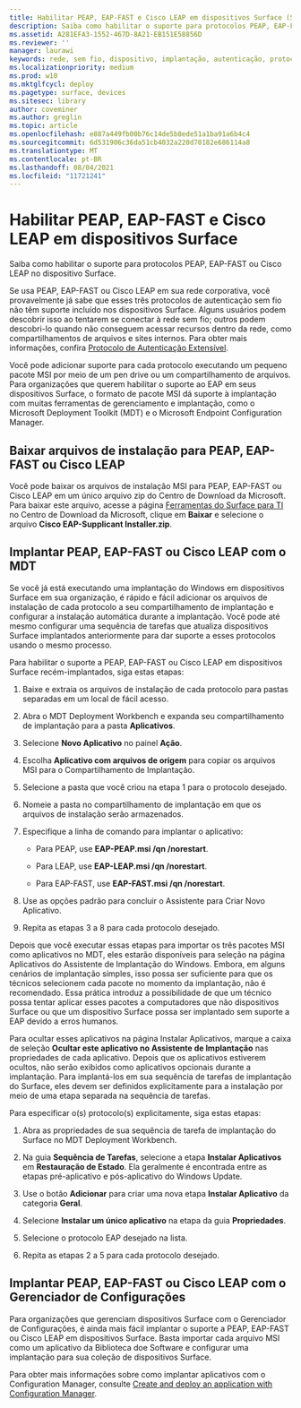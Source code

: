 ```yaml
---
title: Habilitar PEAP, EAP-FAST e Cisco LEAP em dispositivos Surface (Surface)
description: Saiba como habilitar o suporte para protocolos PEAP, EAP-FAST ou Cisco LEAP no dispositivo Surface.
ms.assetid: A281EFA3-1552-467D-8A21-EB151E58856D
ms.reviewer: ''
manager: laurawi
keywords: rede, sem fio, dispositivo, implantação, autenticação, protocolo
ms.localizationpriority: medium
ms.prod: w10
ms.mktglfcycl: deploy
ms.pagetype: surface, devices
ms.sitesec: library
author: coveminer
ms.author: greglin
ms.topic: article
ms.openlocfilehash: e887a449fb00b76c14de5b8ede51a1ba91a6b4c4
ms.sourcegitcommit: 6d531906c36da51cb4032a220d70182e686114a8
ms.translationtype: MT
ms.contentlocale: pt-BR
ms.lasthandoff: 08/04/2021
ms.locfileid: "11721241"
---
```

# <a name="enable-peap-eap-fast-and-cisco-leap-on-surface-devices"></a>Habilitar PEAP, EAP-FAST e Cisco LEAP em dispositivos Surface

Saiba como habilitar o suporte para protocolos PEAP, EAP-FAST ou Cisco LEAP no dispositivo Surface.

Se usa PEAP, EAP-FAST ou Cisco LEAP em sua rede corporativa, você provavelmente já sabe que esses três protocolos de autenticação sem fio não têm suporte incluído nos dispositivos Surface. Alguns usuários podem descobrir isso ao tentarem se conectar à rede sem fio; outros podem descobri-lo quando não conseguem acessar recursos dentro da rede, como compartilhamentos de arquivos e sites internos. Para obter mais informações, confira [Protocolo de Autenticação Extensível](/windows-server/networking/technologies/extensible-authentication-protocol/network-access).

Você pode adicionar suporte para cada protocolo executando um pequeno pacote MSI por meio de um pen drive ou um compartilhamento de arquivos. Para organizações que querem habilitar o suporte ao EAP em seus dispositivos Surface, o formato de pacote MSI dá suporte à implantação com muitas ferramentas de gerenciamento e implantação, como o Microsoft Deployment Toolkit (MDT) e o Microsoft Endpoint Configuration Manager.

## <a name="download-peap-eap-fast-or-cisco-leap-installation-files"></a><a href="" id="download-peap--eap-fast--or-cisco-leap-installation-files--"></a>Baixar arquivos de instalação para PEAP, EAP-FAST ou Cisco LEAP

Você pode baixar os arquivos de instalação MSI para PEAP, EAP-FAST ou Cisco LEAP em um único arquivo zip do Centro de Download da Microsoft. Para baixar este arquivo, acesse a página [Ferramentas do Surface para TI](https://www.microsoft.com/download/details.aspx?id=46703) no Centro de Download da Microsoft, clique em **Baixar** e selecione o arquivo **Cisco EAP-Supplicant Installer.zip**.

## <a name="deploy-peap-eap-fast-or-cisco-leap-with-mdt"></a>Implantar PEAP, EAP-FAST ou Cisco LEAP com o MDT

Se você já está executando uma implantação do Windows em dispositivos Surface em sua organização, é rápido e fácil adicionar os arquivos de instalação de cada protocolo a seu compartilhamento de implantação e configurar a instalação automática durante a implantação. Você pode até mesmo configurar uma sequência de tarefas que atualiza dispositivos Surface implantados anteriormente para dar suporte a esses protocolos usando o mesmo processo.

Para habilitar o suporte a PEAP, EAP-FAST ou Cisco LEAP em dispositivos Surface recém-implantados, siga estas etapas:

1. Baixe e extraia os arquivos de instalação de cada protocolo para pastas separadas em um local de fácil acesso.

2. Abra o MDT Deployment Workbench e expanda seu compartilhamento de implantação para a pasta **Aplicativos**.

3. Selecione **Novo Aplicativo** no painel **Ação**.

4. Escolha **Aplicativo com arquivos de origem** para copiar os arquivos MSI para o Compartilhamento de Implantação.

5. Selecione a pasta que você criou na etapa 1 para o protocolo desejado.

6. Nomeie a pasta no compartilhamento de implantação em que os arquivos de instalação serão armazenados.

7. Especifique a linha de comando para implantar o aplicativo:

    - Para PEAP, use **EAP-PEAP.msi /qn /norestart**.

    - Para LEAP, use **EAP-LEAP.msi /qn /norestart**.

    - Para EAP-FAST, use **EAP-FAST.msi /qn /norestart**.

8. Use as opções padrão para concluir o Assistente para Criar Novo Aplicativo.

9. Repita as etapas 3 a 8 para cada protocolo desejado.

Depois que você executar essas etapas para importar os três pacotes MSI como aplicativos no MDT, eles estarão disponíveis para seleção na página Aplicativos do Assistente de Implantação do Windows. Embora, em alguns cenários de implantação simples, isso possa ser suficiente para que os técnicos selecionem cada pacote no momento da implantação, não é recomendado. Essa prática introduz a possibilidade de que um técnico possa tentar aplicar esses pacotes a computadores que não dispositivos Surface ou que um dispositivo Surface possa ser implantado sem suporte a EAP devido a erros humanos.

Para ocultar esses aplicativos na página Instalar Aplicativos, marque a caixa de seleção **Ocultar este aplicativo no Assistente de Implantação** nas propriedades de cada aplicativo. Depois que os aplicativos estiverem ocultos, não serão exibidos como aplicativos opcionais durante a implantação. Para implantá-los em sua sequência de tarefas de implantação do Surface, eles devem ser definidos explicitamente para a instalação por meio de uma etapa separada na sequência de tarefas.

Para especificar o(s) protocolo(s) explicitamente, siga estas etapas:

1. Abra as propriedades de sua sequência de tarefa de implantação do Surface no MDT Deployment Workbench.

2. Na guia **Sequência de Tarefas**, selecione a etapa **Instalar Aplicativos** em **Restauração de Estado**. Ela geralmente é encontrada entre as etapas pré-aplicativo e pós-aplicativo do Windows Update.

3. Use o botão **Adicionar** para criar uma nova etapa **Instalar Aplicativo** da categoria **Geral**.

4. Selecione **Instalar um único aplicativo** na etapa da guia **Propriedades**.

5. Selecione o protocolo EAP desejado na lista.

6. Repita as etapas 2 a 5 para cada protocolo desejado.

## <a name="deploy-peap-eap-fast-or-cisco-leap-with-configuration-manager"></a>Implantar PEAP, EAP-FAST ou Cisco LEAP com o Gerenciador de Configurações

Para organizações que gerenciam dispositivos Surface com o Gerenciador de Configurações, é ainda mais fácil implantar o suporte a PEAP, EAP-FAST ou Cisco LEAP em dispositivos Surface. Basta importar cada arquivo MSI como um aplicativo da Biblioteca doe Software e configurar uma implantação para sua coleção de dispositivos Surface.

Para obter mais informações sobre como implantar aplicativos com o Configuration Manager, consulte [Create and deploy an application with Configuration Manager](/mem/configmgr/apps/get-started/create-and-deploy-an-application.md).
